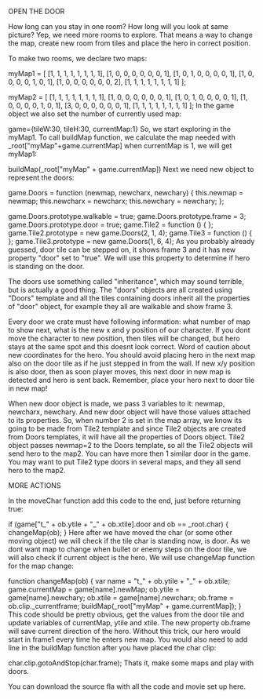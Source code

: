 OPEN THE DOOR

How long can you stay in one room? How long will you look at same picture? Yep, we need more rooms to explore. That means a way to change the map, create new room from tiles and place the hero in correct position.



To make two rooms, we declare two maps:

myMap1 = [
[1, 1, 1, 1, 1, 1, 1, 1],
[1, 0, 0, 0, 0, 0, 0, 1],
[1, 0, 1, 0, 0, 0, 0, 1],
[1, 0, 0, 0, 0, 1, 0, 1],
[1, 0, 0, 0, 0, 0, 0, 2],
[1, 1, 1, 1, 1, 1, 1, 1]
];


myMap2 = [
[1, 1, 1, 1, 1, 1, 1, 1],
[1, 0, 0, 0, 0, 0, 0, 1],
[1, 0, 1, 0, 0, 0, 0, 1],
[1, 0, 0, 0, 0, 1, 0, 1],
[3, 0, 0, 0, 0, 0, 0, 1],
[1, 1, 1, 1, 1, 1, 1, 1]
];
In the game object we also set the number of currently used map:

game={tileW:30, tileH:30, currentMap:1}
So, we start exploring in the myMap1. To call buildMap function, we calculate the map needed with _root["myMap"+game.currentMap] when currentMap is 1, we will get myMap1:

buildMap(_root["myMap" + game.currentMap])
Next we need new object to represent the doors:

game.Doors = function (newmap, newcharx, newchary)
{
	this.newmap = newmap;
	this.newcharx = newcharx;
	this.newchary = newchary;
};

game.Doors.prototype.walkable = true;
game.Doors.prototype.frame = 3;
game.Doors.prototype.door = true;
game.Tile2 = function () { };
game.Tile2.prototype = new game.Doors(2, 1, 4);
game.Tile3 = function () { };
game.Tile3.prototype = new game.Doors(1, 6, 4);
As you probably already guessed, door tile can be stepped on, it shows frame 3 and it has new property "door" set to "true". We will use this property to determine if hero is standing on the door.

The doors use something called "inheritance", which may sound terrible, but is actually a good thing. The "doors" objects are all created using "Doors" template and all the tiles containing doors inherit all the properties of "door" object, for example they all are walkable and show frame 3.

Every door we crate must have following information: what number of map to show next, what is the new x and y position of our character. If you dont move the character to new position, then tiles will be changed, but hero stays at the same spot and this doesnt look correct. Word of caution about new coordinates for the hero. You should avoid placing hero in the next map also on the door tile as if he just stepped in from the wall. If new x/y position is also door, then as soon player moves, this next door in new map is detected and hero is sent back. Remember, place your hero next to door tile in new map!

When new door object is made, we pass 3 variables to it: newmap, newcharx, newchary. And new door object will have those values attached to its properties. So, when number 2 is set in the map array, we know its going to be made from Tile2 template and since Tile2 objects are created from Doors templates, it will have all the properties of Doors object. Tile2 object passes newmap=2 to the Doors template, so all the Tile2 objects will send hero to the map2. You can have more then 1 similar door in the game. You may want to put Tile2 type doors in several maps, and they all send hero to the map2.


MORE ACTIONS

In the moveChar function add this code to the end, just before returning true:

if (game["t_" + ob.ytile + "_" + ob.xtile].door and ob == _root.char)
{
	changeMap(ob);
}
Here after we have moved the char (or some other moving object) we will check if the tile char is standing now, is door. As we dont want map to change when bullet or enemy steps on the door tile, we will also check if current object is the hero. We will use changeMap function for the map change:

function changeMap(ob)
{
	var name = "t_" + ob.ytile + "_" + ob.xtile;
	game.currentMap = game[name].newMap;
	ob.ytile = game[name].newchary;
	ob.xtile = game[name].newcharx;
	ob.frame = ob.clip._currentframe;
	buildMap(_root["myMap" + game.currentMap]);
}
This code should be pretty obvious, get the values from the door tile and update variables of currentMap, ytile and xtile. The new property ob.frame will save current direction of the hero. Without this trick, our hero would start in frame1 every time he enters new map. You would also need to add line in the buildMap function after you have placed the char clip:

char.clip.gotoAndStop(char.frame);
Thats it, make some maps and play with doors.

You can download the source fla with all the code and movie set up here.